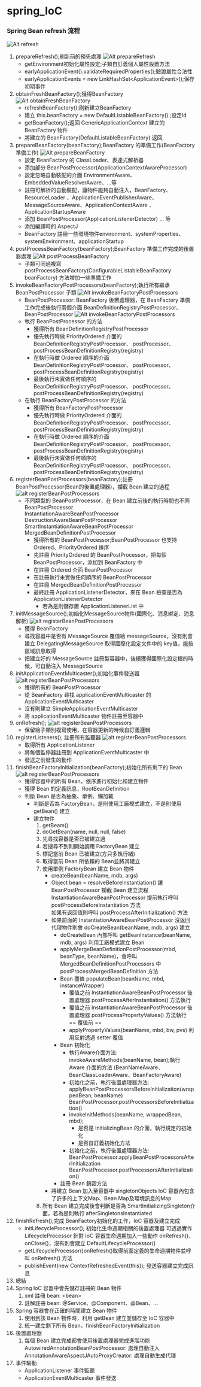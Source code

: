 <h1 id="spring_ioc">spring_IoC</h1>
<h3 id="spring-bean-refresh-">Spring Bean refresh 流程</h3>
<p><img src=".\src\main\resources\images\image_1.png" alt="Alt refresh"></p>
<ol>
<li>prepareRefresh();刷新前的預先處理
<img src=".\src\main\resources\images\image_2.png" alt="Alt prepareRefresh"><ul>
<li>getEnvironment初始化屬性設定;子類自訂義個人屬性設置方法</li>
<li>earlyApplicationEvent().validateRequiredProperties();驗證屬性合法性</li>
<li>earlyApplicationEvents = new LinkHashSet&lt;ApplicationEvent&gt;();保存初期事件</li>
</ul>
</li>
<li>obtainFreshBeanFactory();獲得BeanFactory
<img src=".\src\main\resources\images\image_4.png" alt="Alt obtainFreshBeanFactory"><ul>
<li>refreshBeanFactory();刷新建立BeanFactory</li>
<li>建立 this.beanFactory = new DefaultListableBeanFactory() ;設定Id</li>
<li>getBeanFactory();返回 GenericApplicationContext 建立的 BeanFactory 物件</li>
<li>將建立的 BeanFactory(DefaultListableBeanFactory) 返回,</li>
</ul>
</li>
<li>prepareBeanFactory(beanFactory);BeanFactory 的準備工作(BeanFactory 準備工作)
<img src=".\src\main\resources\images\image_5.png" alt="Alt prepareBeanFactory"><ul>
<li>設定 BeanFactory 的 ClassLoader、表達式解析器</li>
<li>添加部分 BeanPostProcessor(ApplicationContextAwareProcessor)</li>
<li>設定忽略自動裝配的介面 EnvironmentAware、EmbeddedValueResolverAware、...等</li>
<li>註冊可解析的自動裝配，讓物件能夠自動注入，BeanFactory、ResourceLoader
、ApplicationEventPublisherAware、MessageSourceAware、ApplicationContextAware
、ApplicationStartupAware</li>
<li>添加 BeanPostProcessor(ApplicationListenerDetector) ... 等</li>
<li>添加編譯時的 AspectJ</li>
<li>BeanFactory 註冊一些環境物件environment、systemProperties、systemEnvironment、applicationStartup</li>
</ul>
</li>
<li>postProcessBeanFactory(beanFactory);BeanFactory 準備工作完成的後置器處理
<img src=".\src\main\resources\images\image_6.png" alt="Alt postProcessBeanFactory"><ul>
<li>子類可同過複寫 postProcessBeanFactory(ConfigurableListableBeanFactory beanFactory) 方法增加一些準備工作</li>
</ul>
</li>
<li>invokeBeanFactoryPostProcessors(beanFactory);執行所有繼承 BeanPostProcessor 子類
<img src=".\src\main\resources\images\image_7.png" alt="Alt invokeBeanFactoryPostProcessors"><ul>
<li>BeanPostProcessor: BeanFactory 後置處理器，在 BeanFactory 準備工作完成後執行兩個介面
BeanDefinitionRegistryPostProcessor、BeanPostProcessor
<img src=".\src\main\resources\images\image_9.png" alt="Alt invokeBeanFactoryPostProcessors"></li>
<li>執行 BeanPostProcessor 的方法<ul>
<li>獲得所有 BeanDefinitionRegistryPostProcessor</li>
<li>優先執行時做 PriorityOrdered 介面的 BeanDefinitionRegistryPostProcessor、
postProcessor、postProcessBeanDefinitionRegistry(registry)</li>
<li>在執行時做 Ordered 順序的介面 BeanDefinitionRegistryPostProcessor、
postProcessor、postProcessBeanDefinitionRegistry(registry)</li>
<li>最後執行未實做任何順序的 BeanDefinitionRegistryPostProcessor、
postProcessor、postProcessBeanDefinitionRegistry(registry)</li>
</ul>
</li>
<li>在執行 BeanFactoryPostProcessor 的方法<ul>
<li>獲得所有 BeanFactoryPostProcessor</li>
<li>優先執行時做 PriorityOrdered 介面的 BeanDefinitionRegistryPostProcessor、
postProcessor、postProcessBeanDefinitionRegistry(registry)</li>
<li>在執行時做 Ordered 順序的介面 BeanDefinitionRegistryPostProcessor、
postProcessor、postProcessBeanDefinitionRegistry(registry)</li>
<li>最後執行未實做任何順序的 BeanDefinitionRegistryPostProcessor、
postProcessor、postProcessBeanDefinitionRegistry(registry)</li>
</ul>
</li>
</ul>
</li>
<li>registerBeanPostProcessors(beanFactory);註冊 BeanPostProcessor(Bean的後置處理器)，攔截 Bean 建立的過程
 <img src=".\src\main\resources\images\image_10.png" alt="alt registerBeanPostProcessors"><ul>
<li>不同類型的 BeanPostProcessor，在 Bean 建立前後的執行時間也不同<br>BeanPostProcessor<br>InstantiationAwareBeanPostProcessor<br>DestructionAwareBeanPostProcessor<br>SmartInstantiationAwareBeanPostProcessor<br>MergedBeanDefinitionPostProcessor<ul>
<li>獲得所有的 BeanPostProcessor;BeanPostProcessor 也支持 Ordered、PriorityOrdered 排序</li>
<li>先註冊 PriorityOrdered 的 BeanPostProcessor，把每個 BeanPostProcessor，添加到 
BeanFactory 中</li>
<li>在註冊 Ordered 介面 BeanPostProcessor</li>
<li>在註冊執行未實做任何順序的 BeanPostProcessor</li>
<li>在註冊 MergedBeanDefinitionPostProcessor</li>
<li>最終註冊 ApplicationListenerDetector，來在 Bean 檢查是否為 ApplicationListenerDetector<ul>
<li>若為是則儲存置 ApplicationListenerList 中</li>
</ul>
</li>
</ul>
</li>
</ul>
</li>
<li>initMessageSource();初始化MessageSource物件(國際化、消息綁定、消息解析)
<img src=".\src\main\resources\images\image_11.png" alt="alt registerBeanPostProcessors"><ul>
<li>獲得 BeanFactory</li>
<li>尋找容器中是否有 MessageSource 覆值給 messageSource，沒有則會建立 DelegatingMessageSource
取得國際化設定文件中的 key值，能按區域訊息取得</li>
<li>把建立好的 MessageSource 註冊製容器中，後續獲得國際化設定檔的時候，可自動注入 MessageSource</li>
</ul>
</li>
<li>initApplicationEventMulticaster();初始化事件發送器
<img src=".\src\main\resources\images\image_12.png" alt="alt registerBeanPostProcessors"><ul>
<li>獲得所有的 BeanPostProcessor</li>
<li>從 BeanFactory 尋找 applicationEventMulticaster 的 ApplicationEventMulticaster</li>
<li>沒有則建立 SimpleApplicationEventMulticaster</li>
<li>將 applicationEventMulticaster 物件註冊至容器中</li>
</ul>
</li>
<li>onRefresh();
<img src=".\src\main\resources\images\image_13.png" alt="alt registerBeanPostProcessors"><ul>
<li>保留給子類別複寫使用，在容器更新的時候自訂義邏輯</li>
</ul>
</li>
<li>registerListeners(); 註冊所有監聽器
<img src=".\src\main\resources\images\image_14.png" alt="alt registerBeanPostProcessors"><ul>
<li>取得所有 ApplicationListener</li>
<li>將每個監停器註冊到 ApplicationEventMulticaster 中</li>
<li>發送之前發生的動作</li>
</ul>
</li>
<li>finishBeanFactoryInitialization(beanFactory);初始化所有剩下的 Bean
<img src=".\src\main\resources\images\image_15.png" alt="alt registerBeanPostProcessors"><ul>
<li>獲得容器中的所有 Bean，依序進行初始化和建立物件</li>
<li>獲得 Bean 的定義訊息，RootBeanDefinition</li>
<li>判斷 Bean 是否為抽象、單例、懶加載<ul>
<li>判斷是否為 FactoryBean，是則使用工廠模式建立，不是則使用 getBean() 建立</li>
<li>建立物件<ol>
<li>getBeam()</li>
<li>doGetBean(name, null, null, false)</li>
<li>先尋找容器是否已被建立過</li>
<li>若搜尋不到則開始調用 FactoryBean 建立</li>
<li>標記當前 Bean 已被建立(方只多執行緒)</li>
<li>取得當前 Bean 所依賴的 Bean並將其建立</li>
<li>使用單例 FactoryBean 建立 Bean 物件<ul>
<li>createBean(beanName, mdb, args)</li>
<li>Object bean = resolveBeforeInstantiation() 讓 BeanPostProcessor 攔截 Bean 建立流程<br>InstantiationAwareBeanPostProcessor 提前執行呼叫 postProcessBeforeInstantiation 方法<br>如果有返回值則呼叫 postProcessAfterInitialization() 方法</li>
<li>如果前面的 InstantiationAwareBeanPostProcessor 沒返回代理物件則會 doCreateBean(beanName, mdb, args) 建立<ul>
<li>doCreateBean 內部呼叫 getBeanInstance(beanName, mdb, args) 利用工廠模式建立 Bean</li>
<li>applyMergeBeanDefinitionPostProcessor(mbd, beanType, beanName)，會呼叫 MergedBeanDefinitionPostProcessors 中
postProcessMergedBeanDefinition 方法</li>
<li>Bean 覆值 populateBean(beanName, mbd, instanceWrapper)<ul>
<li>覆值之前 InstantiationAwareBeanPostProcessor 後置處理器
postProcessAfterInstantiation() 方法執行</li>
<li>覆值之前 InstantiationAwareBeanPostProcessor 後置處理器
postProcessPropertyValues() 方法執行<br>== 覆值前 ==</li>
<li>applyPropertyValues(beanName, mbd, bw, pvs) 利用反射透過 setter 覆值</li>
</ul>
</li>
<li>Bean 初始化<ul>
<li>執行Aware介面方法: invokeAwareMethods(beanName, bean);執行 Aware 介面的方法
(BeanNameAware、BeanClassLoaderAware、BeanFactoryAware)</li>
<li>初始化之前，執行後置處理器方法: applyBeanPostProcessorsBeforeInitialization(wrappedBean, beanName)
BeanPostProcessor.postProcessorsBeforeInitialization()</li>
<li>invokeInitMethods(beanName, wrappedBean, mbd);<ul>
<li>是否是 InitializingBean 的介面，執行規定的初始化</li>
<li>是否自訂義初始化方法</li>
</ul>
</li>
<li>初始化之前，執行後置處理器方法: BeanPostProcessor.applyBeanPostProcessorsAfterInitialization
BeanPostProcessor.postProcessorsAfterInitialization()</li>
</ul>
</li>
<li>註冊 Bean 銷毀方法</li>
</ul>
</li>
<li>將建立 Bean 加入至容器中 singletonObjects
IoC 容器內包含了許多的上下文Map、Bean Map及環境訊息的Map</li>
</ul>
</li>
<li>所有 Bean 建立完成後會判斷是否為 SmartInitializingSingleton介面，若為是則執行 afterSingletonsInstantiated</li>
</ol>
</li>
</ul>
</li>
</ul>
</li>
<li>finishRefresh();完成 BeanFactory初始化的工作，IoC 容器及建立完成<ul>
<li>initLifecycleProcessor(); 初始化生命週期相關的後置處理器
可透過實作 LifecycleProcessor 針對 IoC 容器生命週期加入一些動作
onRefresh()、onClose()，沒有則會建立 DefaultLifecycleProcessor()</li>
<li>getLifecycleProcessor()onRefresh()取得前面定義的生命週期物件並呼叫
onRefresh() 方法</li>
<li>publishEvent(new ContextRefreshedEvent(this)); 發送容器建立完成訊息</li>
</ul>
</li>
<li>總結</li>
<li>Spring IoC 容器中會先儲存註冊的 Bean 物件<ol>
<li>xml 註冊 bean: &lt;bean&gt;</li>
<li>註解註冊 bean: @Service、@Component、@Bean、...</li>
</ol>
</li>
<li>Spring 容器會在正確的時間建立 Bean 物件<ol>
<li>使用到該 Bean 物件時，利用 getBean 建立並儲存至 IoC 容器中</li>
<li>統一建立剩下所有 Bean，finishBeanFactoryInitialization</li>
</ol>
</li>
<li>後置處理器<ol>
<li>每個 Bean 建立完成都會使用後置處理器完成進階功能
AutowiredAnnotationBeanPostProcessor: 處理自動注入<br>AnnotationAwareAspectJAutoProxyCreator: 處理自動生成代理</li>
</ol>
</li>
<li>事件驅動<ul>
<li>ApplicationListener 事件監聽</li>
<li>ApplicationEventMulticaster 事件發送</li>
</ul>
</li>
</ol>
